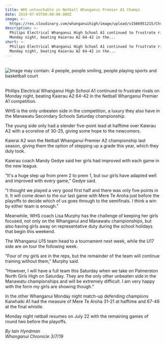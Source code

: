 ```yaml
---
title: WHS untouchable in Netball Whanganui Premier A1 Champs
date: 2019-07-03T00:00:00.000Z
image: >-
  https://res.cloudinary.com/whanganuihigh/image/upload/v1566951215/Chron_3.7.19.jpg
description: >-
  Philips Electrical Whanganui High School A1 continued to frustrate rivals on
  Monday night, beating Kaierau A2 64-42 in the...
short: >-
  Philips Electrical Whanganui High School A1 continued to frustrate rivals on
  Monday night, beating Kaierau A2 64-42 in the...
---
```


<p>&nbsp;<br /><img src="https://scontent-syd2-1.xx.fbcdn.net/v/t1.0-9/66373314_2292090267506805_3076327435940134912_n.jpg?_nc_cat=106&amp;_nc_eui2=AeGBDztBY6W_Ls1MzHpPlnWsiF7FZ-DekhklBI8aKB3IZFxiGYOKAtPrj1Sq6j8iwjuZ40ZvfXibiEcAL5_HInPNfc2wJrcZ-zJQn5Kh6tVUcA&amp;_nc_oc=AQm_DdVl1_MSW7BZ5UylZNHXA4flY1_jC8TC00VC4GMTLQn9PsKi8j2_IgofmzaJQL8&amp;_nc_ht=scontent-syd2-1.xx&amp;oh=19abeaedad6dc2412ed155311443919e&amp;oe=5DB7796D" alt="Image may contain: 4 people, people smiling, people playing sports and basketball court" /></p>
<p><br />Phillips Electrical Whanganui High School A1 continued to frustrate rivals on Monday night, beating Kaierau A2 64-42 in the Netball Whanganui Premier A1 competition.</p>
<p>WHS is the only unbeaten side in the competition, a luxury they also have in the Manawatu Secondary Schools Saturday championship.</p>
<p>The young side only had a slender five-point lead at halftime over Kaierau A2 with a scoreline of 30-25, giving some hope to the newcomers.</p>
<p>Kaierai A2 won the Netball Whanganui Premier A2 championship last season, giving them the option of stepping up a grade this year, which they duly took.</p>
<p>Kaierau coach Mandy Gedye said her girls had improved with each game in the new league.</p>
<p>"It's a huge step up from prem 2 to prem 1, but our girls have adapted well and improved with every game," Gedye said.</p>
<p>"I thought we played a very good first half and there was only five points in it. It will come down to the our last game with Mere Te Aroha just before the playoffs to decide which of us goes through to the semifinals. I think a win by either team is enough."</p>
<p>Meanwhile, WHS coach Lisa Murphy has the challenge of keeping her girls focused, not only on the Whanganui and Manawatu championships, but also having girls away on representative duty during the school holidays that begin this weekend.</p>
<p>The Whanganui U15 team head to a tournament next week, while the U17 side are on tour the following week.</p>
<p>"Four of my girls are in the reps, but the remainder of the team will continue training without them," Murphy said.</p>
<p>"However, I will have a full team this Saturday when we take on Palmerston North Girls High on Saturday. They are the only other unbeaten side in the Manawatu championships and will be extremely difficult. I am very happy with the form my girls are showing though."</p>
<p>In the other Whanganui Monday night match-up defending champions Kaiwhaiki A1 had the measure of Mere Te Aroha 31-21 at halftime and 67-46 at the final whistle.</p>
<p>Monday night netball resumes on July 22 with the remaining games of round two before the playoffs.</p>
<p><em>By Iain Hyndman</em><br /><em>Whanganui Chronicle 3/7/19</em></p>

